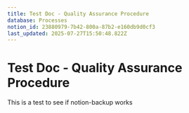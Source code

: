 ```yaml
---
title: Test Doc - Quality Assurance Procedure
database: Processes
notion_id: 23880979-7b42-800a-87b2-e160db9d0cf3
last_updated: 2025-07-27T15:50:48.822Z
---
```


# Test Doc - Quality Assurance Procedure


This is a test to see if notion-backup works

